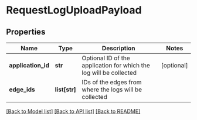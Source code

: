 # RequestLogUploadPayload

## Properties
Name | Type | Description | Notes
------------ | ------------- | ------------- | -------------
**application_id** | **str** | Optional ID of the application for which the log will be collected | [optional] 
**edge_ids** | **list[str]** | IDs of the edges from where the logs will be collected | 

[[Back to Model list]](../README.md#documentation-for-models) [[Back to API list]](../README.md#documentation-for-api-endpoints) [[Back to README]](../README.md)

